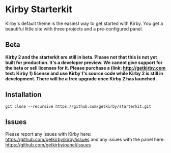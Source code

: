 # Kirby Starterkit

Kirby's default theme is the easiest way to get started with Kirby. You get a beautiful little site with three projects and a pre-configured panel.

## Beta

**Kirby 2 and the starterkit are still in beta. Please not that this is not yet built for production. It's a developer preview. We cannot give support for the beta or sell licenses for it. Please purchase a (link: http://getkirby.com text: Kirby 1) license and use Kirby 1's source code while Kirby 2 is still in development. There will be a free upgrade once Kirby 2 has launched.**

## Installation

````
git clone --recursive https://github.com/getkirby/starterkit.git
````

## Issues

Please report any issues with Kirby here: <https://github.com/getkirby/kirby/issues> and any issues with the panel here: <https://github.com/getkirby/panel/issues>
